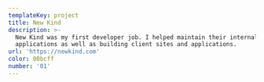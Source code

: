 ```yaml
---
templateKey: project
title: New Kind
description: >-
  New Kind was my first developer job. I helped maintain their internal
  applications as well as building client sites and applications. 
url: 'https://newkind.com'
color: 00bcff
number: '01'
---
```


